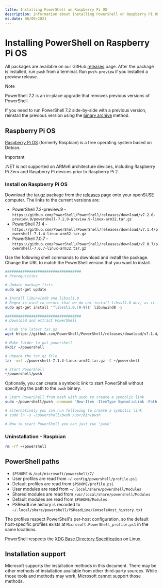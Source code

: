 ```yaml
---
title: Installing PowerShell on Raspberry Pi OS
description: Information about installing PowerShell on Raspberry Pi OS
ms.date: 08/09/2021
---
```

# Installing PowerShell on Raspberry Pi OS

All packages are available on our GitHub [releases][releases] page. After the package is installed,
run `pwsh` from a terminal. Run `pwsh-preview` if you installed a preview release.

> [!NOTE]
> PowerShell 7.2 is an in-place upgrade that removes previous versions of PowerShell.
>
> If you need to run PowerShell 7.2 side-by-side with a previous version, reinstall the previous
> version using the [binary archive](install-other-linux.md#binary-archives) method.

## Raspberry Pi OS

[Raspberry Pi OS][raspbian] (formerly Raspbian) is a free operating system based on Debian.

> [!IMPORTANT]
> .NET is not supported on ARMv6 architecture devices, including Raspberry Pi Zero and Raspberry Pi
> devices prior to Raspberry Pi 2.

### Install on Raspberry Pi OS

Download the tar.gz package from the [releases][releases] page onto your openSUSE computer. The
links to the current versions are:

- PowerShell 7.2-preview.9 - `https://github.com/PowerShell/PowerShell/releases/download/v7.2.0-preview.9/powershell-7.2.0-preview.9-linux-arm32.tar.gz`
- PowerShell 7.1.4 - `https://github.com/PowerShell/PowerShell/releases/download/v7.1.4/powershell-7.1.4-linux-arm32.tar.gz`
- PowerShell 7.0.7 - `https://github.com/PowerShell/PowerShell/releases/download/v7.0.7/powershell-7.0.7-linux-arm32.tar.gz`

Use the following shell commands to download and install the package. Change the URL to match the
PowerShell version that you want to install.

```sh
###################################
# Prerequisites

# Update package lists
sudo apt-get update

# Install libunwind8 and libssl1.0
# Regex is used to ensure that we do not install libssl1.0-dev, as it is a variant that is not required
sudo apt-get install '^libssl1.0.[0-9]$' libunwind8 -y

###################################
# Download and extract PowerShell

# Grab the latest tar.gz
wget https://github.com/PowerShell/PowerShell/releases/download/v7.1.4/powershell-7.1.4-linux-arm32.tar.gz

# Make folder to put powershell
mkdir ~/powershell

# Unpack the tar.gz file
tar -xvf ./powershell-7.1.4-linux-arm32.tar.gz -C ~/powershell

# Start PowerShell
~/powershell/pwsh
```

Optionally, you can create a symbolic link to start PowerShell without specifying the path to the
`pwsh` binary.

```sh
# Start PowerShell from bash with sudo to create a symbolic link
sudo ~/powershell/pwsh -command 'New-Item -ItemType SymbolicLink -Path "/usr/bin/pwsh" -Target "$PSHOME/pwsh" -Force'

# alternatively you can run following to create a symbolic link
# sudo ln -s ~/powershell/pwsh /usr/bin/pwsh

# Now to start PowerShell you can just run "pwsh"
```

### Uninstallation - Raspbian

```sh
rm -rf ~/powershell
```

## PowerShell paths

- `$PSHOME` is `/opt/microsoft/powershell/7/`
- User profiles are read from `~/.config/powershell/profile.ps1`
- Default profiles are read from `$PSHOME/profile.ps1`
- User modules are read from `~/.local/share/powershell/Modules`
- Shared modules are read from `/usr/local/share/powershell/Modules`
- Default modules are read from `$PSHOME/Modules`
- PSReadLine history is recorded to `~/.local/share/powershell/PSReadLine/ConsoleHost_history.txt`

The profiles respect PowerShell's per-host configuration, so the default host-specific profiles
exists at `Microsoft.PowerShell_profile.ps1` in the same locations.

PowerShell respects the [XDG Base Directory Specification][xdg-bds] on Linux.

## Installation support

Microsoft supports the installation methods in this document. There may be other methods of
installation available from other third-party sources. While those tools and methods may work,
Microsoft cannot support those methods.

<!-- link references -->
[releases]: https://aka.ms/PowerShell-Release?tag=stable
[xdg-bds]: https://specifications.freedesktop.org/basedir-spec/basedir-spec-latest.html
[raspbian]: https://www.raspberrypi.org/documentation/installation/installing-images/README.md
